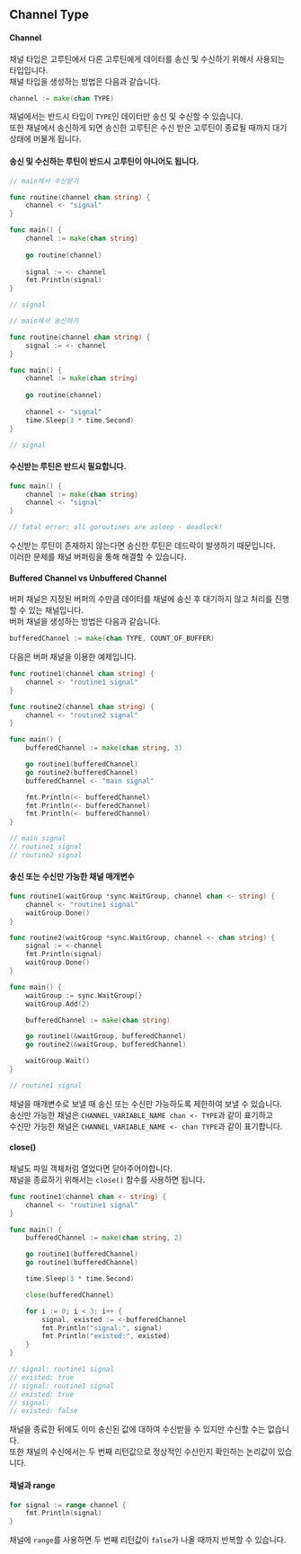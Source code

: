## Channel Type  

#### Channel  
채널 타입은 고루틴에서 다른 고루틴에게 데이터를 송신 및 수신하기 위해서 사용되는 타입입니다.  
채널 타입을 생성하는 방법은 다음과 같습니다.  
```go
channel := make(chan TYPE)
```
채널에서는 반드시 타입이 `TYPE`인 데이터만 송신 및 수신할 수 있습니다.  
또한 채널에서 송신하게 되면 송신한 고루틴은 수신 받은 고루틴이 종료될 때까지 대기상태에 머물게 됩니다.  

#### 송신 및 수신하는 루틴이 반드시 고루틴이 아니어도 됩니다.  
```go
// main에서 수신받기

func routine(channel chan string) {
    channel <- "signal"
}

func main() {
    channel := make(chan string)
    
    go routine(channel)
    
    signal := <- channel
    fmt.Println(signal)
}

// signal
```
```go
// main에서 송신하기

func routine(channel chan string) {
    signal := <- channel
}

func main() {
    channel := make(chan string)
    
    go routine(channel)
    
    channel <- "signal"
    time.Sleep(3 * time.Second)
}

// signal
```

#### 수신받는 루틴은 반드시 필요합니다.  
```go
func main() {
    channel := make(chan string)
    channel <- "signal"
}

// fatal error: all goroutines are asleep - deadlock!
```
수신받는 루틴이 존재하지 않는다면 송신한 루틴은 데드락이 발생하기 때문입니다.  
이러한 문제를 채널 버퍼링을 통해 해결할 수 있습니다.  

#### Buffered Channel vs Unbuffered Channel  
버퍼 채널은 지정된 버퍼의 수만큼 데이터를 채널에 송신 후 대기하지 않고 처리를 진행할 수 있는 채널입니다.  
버퍼 채널을 생성하는 방법은 다음과 같습니다.  
```go
bufferedChannel := make(chan TYPE, COUNT_OF_BUFFER)
```
다음은 버퍼 채널을 이용한 예제입니다.  
```go
func routine1(channel chan string) {
    channel <- "routine1 signal"
}

func routine2(channel chan string) {
    channel <- "routine2 signal"
}

func main() {
    bufferedChannel := make(chan string, 3)

    go routine1(bufferedChannel)
    go routine2(bufferedChannel)
    bufferedChannel <- "main signal"

    fmt.Println(<- bufferedChannel)
    fmt.Println(<- bufferedChannel)
    fmt.Println(<- bufferedChannel)
}

// main signal
// routine1 signal
// routine2 signal
```

#### 송신 또는 수신만 가능한 채널 매개변수  
```go
func routine1(waitGroup *sync.WaitGroup, channel chan <- string) {
    channel <- "routine1 signal"
    waitGroup.Done()
}

func routine2(waitGroup *sync.WaitGroup, channel <- chan string) {
    signal := <-channel
    fmt.Println(signal)
    waitGroup.Done()
}

func main() {
    waitGroup := sync.WaitGroup{}
    waitGroup.Add(2)

    bufferedChannel := make(chan string)

    go routine1(&waitGroup, bufferedChannel)
    go routine2(&waitGroup, bufferedChannel)

    waitGroup.Wait()
}

// routine1 signal
```
채널을 매개변수로 보낼 때 송신 또는 수신만 가능하도록 제한하여 보낼 수 있습니다.  
송신만 가능한 채널은 `CHANNEL_VARIABLE_NAME chan <- TYPE`과 같이 표기하고  
수신만 가능한 채널은 `CHANNEL_VARIABLE_NAME <- chan TYPE`과 같이 표기합니다.  

#### close()  
채널도 파일 객체처럼 열었다면 닫아주어야합니다.  
채널을 종료하기 위해서는 `close()` 함수를 사용하면 됩니다.  
```go
func routine1(channel chan <- string) {
    channel <- "routine1 signal"
}

func main() {
    bufferedChannel := make(chan string, 2)

    go routine1(bufferedChannel)
    go routine1(bufferedChannel)

    time.Sleep(3 * time.Second)

    close(bufferedChannel)

    for i := 0; i < 3; i++ {
        signal, existed := <-bufferedChannel
        fmt.Println("signal:", signal)
        fmt.Println("existed:", existed)
    }
}

// signal: routine1 signal
// existed: true
// signal: routine1 signal
// existed: true
// signal: 
// existed: false
```
채널을 종료한 뒤에도 이미 송신된 값에 대하여 수신받을 수 있지만 수신할 수는 없습니다.  
또한 채널의 수신에서는 두 번째 리턴값으로 정상적인 수신인지 확인하는 논리값이 있습니다.  

#### 채널과 range  
```go
for signal := range channel {
    fmt.Println(signal)
}
```
채널에 `range`를 사용하면 두 번째 리턴값이 `false`가 나올 때까지 반복할 수 있습니다.  
